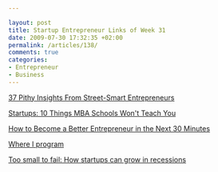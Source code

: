 ```yaml
---

layout: post
title: Startup Entrepreneur Links of Week 31
date: 2009-07-30 17:32:35 +02:00
permalink: /articles/138/
comments: true
categories: 
- Entrepreneur
- Business
---
```


[37 Pithy Insights From Street-Smart
Entrepreneurs](http://onstartups.com/home/tabid/3339/bid/10022/37-Pithy-Insights-From-Street-Smart-Entrepreneurs.aspx)

[Startups: 10 Things MBA Schools Won't Teach
You](http://onstartups.com/home/tabid/3339/bid/9928/Startups-10-Things-MBA-Schools-Won-t-Teach-You.aspx)

[How to Become a Better Entrepreneur in the Next 30
Minutes](http://www.quicksprout.com/2009/05/25/how-to-be-a-better-entrepreneur-in-the-next-30-minutes/)

[Where I
program](http://successfulsoftware.net/2009/07/27/where-i-program/)

[Too small to fail: How startups can grow in
recessions](http://blog.asmartbear.com/blog/too-small-to-fail-how-startups-can-grow-in-recessions.html)
